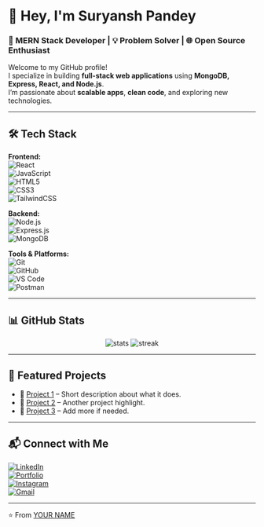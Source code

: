 # 👋 Hey, I'm Suryansh Pandey  

### 🚀 MERN Stack Developer | 💡 Problem Solver | 🌐 Open Source Enthusiast  

Welcome to my GitHub profile!  
I specialize in building **full-stack web applications** using **MongoDB, Express, React, and Node.js**.  
I’m passionate about **scalable apps**, **clean code**, and exploring new technologies.  

---

## 🛠️ Tech Stack

**Frontend:**  
![React](https://img.shields.io/badge/-React-61DAFB?logo=react&logoColor=000&style=flat)  
![JavaScript](https://img.shields.io/badge/-JavaScript-F7DF1E?logo=javascript&logoColor=000&style=flat)  
![HTML5](https://img.shields.io/badge/-HTML5-E34F26?logo=html5&logoColor=fff&style=flat)  
![CSS3](https://img.shields.io/badge/-CSS3-1572B6?logo=css3&logoColor=fff&style=flat)  
![TailwindCSS](https://img.shields.io/badge/-TailwindCSS-38B2AC?logo=tailwind-css&logoColor=fff&style=flat)  

**Backend:**  
![Node.js](https://img.shields.io/badge/-Node.js-339933?logo=node.js&logoColor=fff&style=flat)  
![Express.js](https://img.shields.io/badge/-Express.js-000000?logo=express&logoColor=fff&style=flat)  
![MongoDB](https://img.shields.io/badge/-MongoDB-47A248?logo=mongodb&logoColor=fff&style=flat)  

**Tools & Platforms:**  
![Git](https://img.shields.io/badge/-Git-F05032?logo=git&logoColor=fff&style=flat)  
![GitHub](https://img.shields.io/badge/-GitHub-181717?logo=github&logoColor=fff&style=flat)  
![VS Code](https://img.shields.io/badge/-VSCode-007ACC?logo=visual-studio-code&logoColor=fff&style=flat)  
![Postman](https://img.shields.io/badge/-Postman-FF6C37?logo=postman&logoColor=fff&style=flat)  

---

## 📊 GitHub Stats

<p align="center">
  <img src="https://github-readme-stats.vercel.app/api?username=YOUR_GITHUB_USERNAME&show_icons=true&theme=radical" alt="stats" />
  <img src="https://github-readme-streak-stats.herokuapp.com/?user=YOUR_GITHUB_USERNAME&theme=radical" alt="streak" />
</p>

---

## 📌 Featured Projects

- 🔗 [Project 1](#) – Short description about what it does.  
- 🔗 [Project 2](#) – Another project highlight.  
- 🔗 [Project 3](#) – Add more if needed.  

---

## 📬 Connect with Me  

[![LinkedIn](https://img.shields.io/badge/-LinkedIn-0A66C2?logo=linkedin&logoColor=fff&style=flat)](https://linkedin.com/in/YOUR_LINKEDIN)  
[![Portfolio](https://img.shields.io/badge/-Portfolio-000000?logo=vercel&logoColor=fff&style=flat)](https://yourportfolio.com)  
[![Instagram](https://img.shields.io/badge/-Instagram-E4405F?logo=instagram&logoColor=fff&style=flat)](https://instagram.com/YOUR_INSTAGRAM)  
[![Gmail](https://img.shields.io/badge/-Gmail-D14836?logo=gmail&logoColor=fff&style=flat)](mailto:YOUR_EMAIL@gmail.com)  

---

⭐️ From [YOUR NAME](https://github.com/YOUR_GITHUB_USERNAME)

